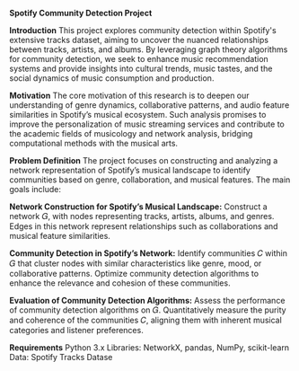**Spotify Community Detection Project**

**Introduction**
This project explores community detection within Spotify's extensive tracks dataset, aiming to uncover the nuanced relationships between tracks, artists, and albums. By leveraging graph theory algorithms for community detection, we seek to enhance music recommendation systems and provide insights into cultural trends, music tastes, and the social dynamics of music consumption and production.

**Motivation**
The core motivation of this research is to deepen our understanding of genre dynamics, collaborative patterns, and audio feature similarities in Spotify’s musical ecosystem. Such analysis promises to improve the personalization of music streaming services and contribute to the academic fields of musicology and network analysis, bridging computational methods with the musical arts.

**Problem Definition**
The project focuses on constructing and analyzing a network representation of Spotify’s musical landscape to identify communities based on genre, collaboration, and musical features. The main goals include:

**Network Construction for Spotify’s Musical Landscape:**
Construct a network 𝐺, with nodes representing tracks, artists, albums, and genres.
Edges in this network represent relationships such as collaborations and musical feature similarities.

**Community Detection in Spotify’s Network:**
Identify communities 𝐶 within 𝐺 that cluster nodes with similar characteristics like genre, mood, or collaborative patterns.
Optimize community detection algorithms to enhance the relevance and cohesion of these communities.

**Evaluation of Community Detection Algorithms:**
Assess the performance of community detection algorithms on 𝐺.
Quantitatively measure the purity and coherence of the communities 𝐶, aligning them with inherent musical categories and listener preferences.

**Requirements**
Python 3.x
Libraries: NetworkX, pandas, NumPy, scikit-learn
Data: Spotify Tracks Datase
